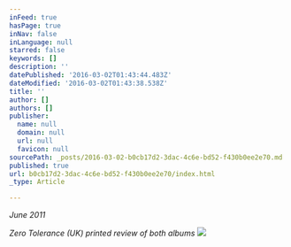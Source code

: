 ```yaml
---
inFeed: true
hasPage: true
inNav: false
inLanguage: null
starred: false
keywords: []
description: ''
datePublished: '2016-03-02T01:43:44.483Z'
dateModified: '2016-03-02T01:43:38.538Z'
title: ''
author: []
authors: []
publisher:
  name: null
  domain: null
  url: null
  favicon: null
sourcePath: _posts/2016-03-02-b0cb17d2-3dac-4c6e-bd52-f430b0ee2e70.md
published: true
url: b0cb17d2-3dac-4c6e-bd52-f430b0ee2e70/index.html
_type: Article

---
```

_June 2011_

_Zero Tolerance (UK) printed review of both albums_
![](https://the-grid-user-content.s3-us-west-2.amazonaws.com/e1081c45-3b1d-42d3-863d-48749ff5b41c.jpg)